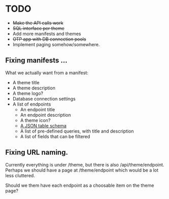 # TODO

* ~~Make the API calls work~~
* ~~SQL interface per theme~~
* Add more manifests and themes
* ~~OTP app with DB connection pools~~
* Implement paging somehow/somewhere.



## Fixing manifests ...


What we actually want from a manifest:

* A theme title 
* A theme description
* A theme logo?
* Database connection settings
* A list of endpoints
	* An endpoint title 
	* An endpoint description
	* A theme icon?
	* [A JSON table schema](http://dataprotocols.org/json-table-schema/)
	* A list of pre-defined queries, with title and description
	* A list of fields that can be filtered

	
## Fixing URL naming.

Currently everything is under /theme, but there is also /api/theme/endpoint.  Perhaps we should have a page at /theme/endpoint which would be a lot less cluttered.

Should we them have each endpoint as a choosable item on the theme page?


